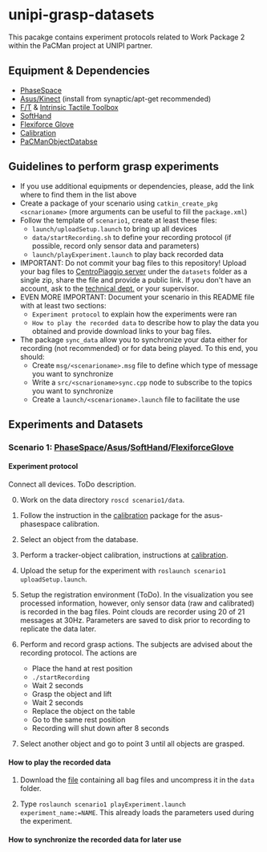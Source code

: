 # unipi-grasp-datasets

This pacakge contains experiment protocols related to Work Package 2 within the PaCMan project at UNIPI partner.

## Equipment & Dependencies

* [PhaseSpace](https://github.com/CentroEPiaggio/phase-space)
* [Asus/Kinect](http://wiki.ros.org/openni2_launch) (install from synaptic/apt-get recommended)
* [F/T](https://github.com/CentroEPiaggio/force-torque-sensor) & [Intrinsic Tactile Toolbox](https://github.com/CentroEPiaggio/intrinsic-tactile-toolbox)
* [SoftHand](https://github.com/CentroEPiaggio/pisa-iit-soft-hand)
* [Flexiforce Glove](https://github.com/CentroEPiaggio/flexiforce-glove)
* [Calibration](https://github.com/CentroEPiaggio/calibration)
* [PaCManObjectDatabse](https://github.com/pacman-project/pacman-object-database)

## Guidelines to perform grasp experiments

- If you use additional equipments or dependencies, please, add the link where to find them in the list above
- Create a package of your scenario using `catkin_create_pkg <scnarioname>` (more arguments can be useful to fill the `package.xml`)
- Follow the template of `scenario1`, create at least these files:
	* `launch/uploadSetup.launch` to bring up all devices
	* `data/startRecording.sh` to define your recording protocol (if possible, record only sensor data and parameters)
	* `launch/playExperiment.launch` to play back recorded data
- IMPORTANT: Do not commit your bag files to this repository! Upload your bag files to [CentroPiaggio server](http://131.114.31.70/) under the `datasets` folder as a single zip, share the file and provide a public link. If you don't have an account, ask to the [technical dept.](http://www.centropiaggio.unipi.it/administrative-staff.html) or your supervisor.
- EVEN MORE IMPORTANT: Document your scenario in this README file with at least two sections:
	* `Experiment protocol` to explain how the experiments were ran
	* `How to play the recorded data` to describe how to play the data you obtained and provide download links to your bag files.
- The package `sync_data` allow you to synchronize your data either for recording (not recommended) or for data being played. To this end, you should:
	* Create `msg/<scenarioname>.msg` file to define which type of message you want to synchronize
	* Write a `src/<scnarioname>sync.cpp` node to subscribe to the topics you want to synchronize
	* Create a `launch/<scenarioname>.launch` file to facilitate the use

## Experiments and Datasets

### Scenario 1: [PhaseSpace](http://www.phasespace.com/)/[Asus](http://www.asus.com/Multimedia/Xtion_PRO_LIVE/)/[SoftHand](http://www.qbrobotics.com/#!softhand/c1njg)/[FlexiforceGlove](https://github.com/CentroEPiaggio/flexiforce-glove)

#### Experiment protocol

Connect all devices. ToDo description.

0. Work on the data directory `roscd scenario1/data`.

1. Follow the instruction in the [calibration](https://github.com/CentroEPiaggio/calibration) package for the asus-phasespace calibration.

2. Select an object from the database.

3. Perform a tracker-object calibration, instructions at [calibration](https://github.com/CentroEPiaggio/calibration).

4. Upload the setup for the experiment with `roslaunch scenario1 uploadSetup.launch`.

5. Setup the registration environment (ToDo). In the visualization you see processed information, however, only sensor data (raw and calibrated) is recorded in the bag files. Point clouds are recorder using 20 of 21 messages at 30Hz. Parameters are saved to disk prior to recording to replicate the data later.

6. Perform and record grasp actions. The subjects are advised about the recording protocol. The actions are
	- Place the hand at rest position
	- `./startRecording`
	- Wait 2 seconds
	- Grasp the object and lift
	- Wait 2 seconds
	- Replace the object on the table
	- Go to the same rest position
	- Recording will shut down after 8 seconds

7. Select another object and go to point 3 until all objects are grasped.

#### How to play the recorded data

1. Download the [file]() containing all bag files and uncompress it in the `data` folder.

2. Type `roslaunch scenario1 playExperiment.launch experiment_name:=NAME`. This already loads the parameters used during the experiment.

#### How to synchronize the recorded data for later use
